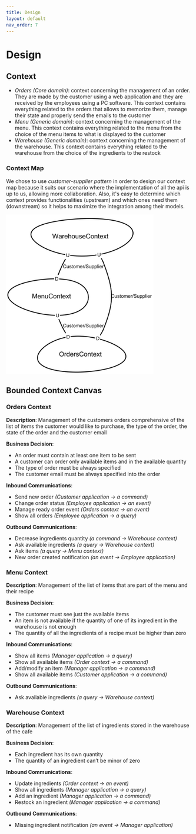 ```yaml
---
title: Design
layout: default
nav_order: 7
---
```

# Design

## Context
* *Orders (Core domain)*: context concerning the management of an order. 
They are made by the customer using a web application and they are received by the employees using a PC software.
This context contains everything related to the orders that allows to memorize them, manage their state and properly send the emails to the customer
* *Menu (Generic domain)*: context concerning the management of the menu. 
This context contains everything related to the menu from the choice of the menu items to what is displayed to the customer
* *Warehouse (Generic domain)*: context concerning the management of the warehouse. 
This context contains everything related to the warehouse from the choice of the ingredients to the restock

### Context Map
We chose to use *customer-supplier pattern* in order to design our context map because it suits our scenario where the implementation of all the api is up to us, allowing more collaboration. Also, it's easy to determine which context provides functionalities (upstream) and which ones need them (downstream) so it helps to maximize the integration among their models. 

<img src="resources/images/Context%20Map.png" width="400">

## Bounded Context Canvas
### Orders Context
**Description**: Management of the customers orders comprehensive of the list of items the customer would like to purchase, the type of the order, the state of the order and the customer email  
  
**Business Decision**:
* An order must contain at least one item to be sent
* A customer can order only available items and in the available quantity
* The type of order must be always specified
* The customer email must be always specified into the order  

**Inbound Communications**:
* Send new order *(Customer application → a command)*
* Change order status *(Employee application → an event)*
* Manage ready order event *(Orders context → an event)*
* Show all orders *(Employee application → a query)*  

**Outbound Communications**:
* Decrease ingredients quantity *(a command → Warehouse context)*
* Ask available ingredients *(a query → Warehouse context)*
* Ask items *(a query → Menu context)*
* New order created notification *(an event → Employee application)*

### Menu Context
**Description**: Management of the list of items that are part of the menu and their recipe

**Business Decision**:
* The customer must see just the available items
* An item is not available if the quantity of one of its ingredient in the warehouse is not enough
* The quantity of all the ingredients of a recipe must be higher than zero

**Inbound Communications**:
* Show all items *(Manager application → a query)*
* Show all available items *(Order context → a command)*
* Add/modify an item *(Manager application → a command)*
* Show all available items *(Customer application → a command)*

**Outbound Communications**:
* Ask available ingredients *(a query → Warehouse context)*

### Warehouse Context
**Description**: Management of the list of ingredients stored in the warehouse of the cafe

**Business Decision**:
* Each ingredient has its own quantity
* The quantity of an ingredient can’t be minor of zero

**Inbound Communications**:
* Update ingredients *(Order context → an event)*
* Show all ingredients *(Manager application → a query)*
* Add an ingredient *(Manager application → a command)*
* Restock an ingredient *(Manager application → a command)*

**Outbound Communications**:
* Missing ingredient notification *(an event → Manager application)*









